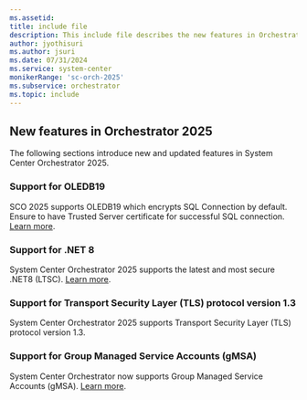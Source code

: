 ```yaml
---
ms.assetid:
title: include file
description: This include file describes the new features in Orchestrator 2025.
author: jyothisuri
ms.author: jsuri
ms.date: 07/31/2024
ms.service: system-center
monikerRange: 'sc-orch-2025'
ms.subservice: orchestrator
ms.topic: include
---
```


## New features in Orchestrator 2025

The following sections introduce new and updated features in System Center Orchestrator 2025.

### Support for OLEDB19

SCO 2025 supports OLEDB19  which encrypts SQL Connection by default. Ensure to have Trusted Server certificate for successful SQL connection. [Learn more](/system-center/orchestrator/install?view=sc-orch-2025#secure-connection-to-sql-server).

### Support for .NET 8

System Center Orchestrator 2025 supports the latest and most secure .NET8 (LTSC). [Learn more](/system-center/orchestrator/system-requirements-orch?view=sc-orch-2025).

### Support for Transport Security Layer (TLS) protocol version 1.3

System Center Orchestrator 2025 supports Transport Security Layer (TLS) protocol version 1.3.

### Support for Group Managed Service Accounts (gMSA)

System Center Orchestrator now supports Group Managed Service Accounts (gMSA). [Learn more](/windows-server/identity/ad-ds/manage/group-managed-service-accounts/group-managed-service-accounts/group-managed-service-accounts-overview).
